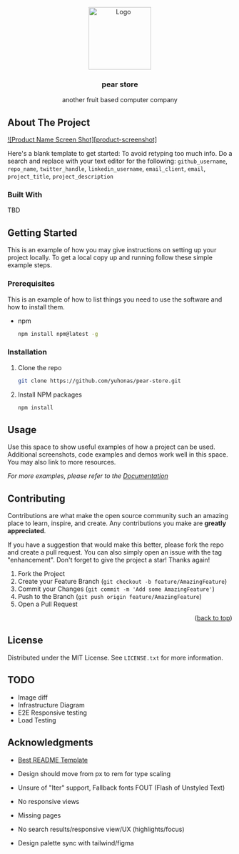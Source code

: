 <!-- PROJECT LOGO -->
<br />
<div align="center">
  <a href="https://github.com/github_username/repo_name">
    <img src="https://images.freeimages.com/images/large-previews/07c/two-pear-in-yellow-background-1634227.jpg" alt="Logo" width="140">
  </a>

<h3 align="center">pear store</h3>

  <p align="center">
    another fruit based computer company
    <br />
  </p>
</div>



<!-- ABOUT THE PROJECT -->
## About The Project

[![Product Name Screen Shot][product-screenshot]](https://example.com)

Here's a blank template to get started: To avoid retyping too much info. Do a search and replace with your text editor for the following: `github_username`, `repo_name`, `twitter_handle`, `linkedin_username`, `email_client`, `email`, `project_title`, `project_description`



### Built With

TBD

<!-- GETTING STARTED -->
## Getting Started

This is an example of how you may give instructions on setting up your project locally.
To get a local copy up and running follow these simple example steps.

### Prerequisites

This is an example of how to list things you need to use the software and how to install them.
* npm
  ```sh
  npm install npm@latest -g
  ```

### Installation

1. Clone the repo
   ```sh
   git clone https://github.com/yuhonas/pear-store.git
   ```
2. Install NPM packages
   ```sh
   npm install
   ```
<!-- USAGE EXAMPLES -->
## Usage

Use this space to show useful examples of how a project can be used. Additional screenshots, code examples and demos work well in this space. You may also link to more resources.

_For more examples, please refer to the [Documentation](https://example.com)_

<!-- CONTRIBUTING -->
## Contributing

Contributions are what make the open source community such an amazing place to learn, inspire, and create. Any contributions you make are **greatly appreciated**.

If you have a suggestion that would make this better, please fork the repo and create a pull request. You can also simply open an issue with the tag "enhancement".
Don't forget to give the project a star! Thanks again!

1. Fork the Project
2. Create your Feature Branch (`git checkout -b feature/AmazingFeature`)
3. Commit your Changes (`git commit -m 'Add some AmazingFeature'`)
4. Push to the Branch (`git push origin feature/AmazingFeature`)
5. Open a Pull Request

<p align="right">(<a href="#readme-top">back to top</a>)</p>


<!-- LICENSE -->
## License

Distributed under the MIT License. See `LICENSE.txt` for more information.

## TODO

* Image diff
* Infrastructure Diagram
* E2E Responsive testing
* Load Testing

<!-- ACKNOWLEDGMENTS -->
## Acknowledgments
* [Best README Template](https://github.com/othneildrew/Best-README-Template)


* Design should move from px to rem for type scaling
* Unsure of "Iter" support, Fallback fonts FOUT (Flash of Unstyled Text)
* No responsive views
* Missing pages
* No search results/responsive view/UX (highlights/focus)
* Design palette sync with tailwind/figma
